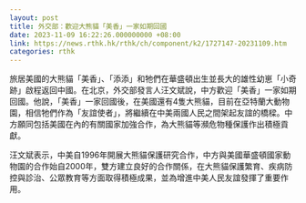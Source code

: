 ```yaml
---
layout: post
title: 外交部：歡迎大熊貓「美香」一家如期回國
date: 2023-11-09 16:22:26.000000000 +08:00
link: https://news.rthk.hk/rthk/ch/component/k2/1727147-20231109.htm
categories: rthk
---
```


旅居美國的大熊貓「美香」、「添添」和牠們在華盛頓出生並長大的雄性幼崽「小奇跡」啟程返回中國。在北京，外交部發言人汪文斌說，中方歡迎「美香」一家如期回國。他說，「美香」一家回國後，在美國還有4隻大熊貓，目前在亞特蘭大動物園，相信牠們作為「友誼使者」，將繼續在中美兩國人民之間架起友誼的橋樑。中方願同包括美國在內的有關國家加強合作，為大熊貓等瀕危物種保護作出積極貢獻。

汪文斌表示，中美自1996年開展大熊貓保護研究合作，中方與美國華盛頓國家動物園的合作始自2000年，雙方建立良好的合作關係，在大熊貓保護繁育、疾病防控與診治、公眾教育等方面取得積極成果，並為增進中美人民友誼發揮了重要作用。
